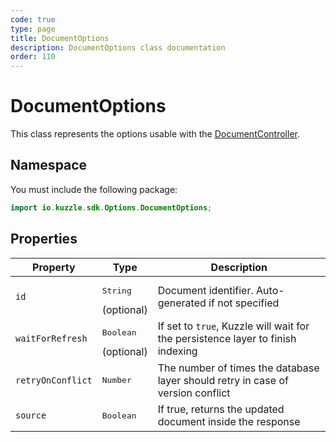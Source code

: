 ```yaml
---
code: true
type: page
title: DocumentOptions
description: DocumentOptions class documentation
order: 110
---
```


# DocumentOptions

This class represents the options usable with the [DocumentController](/sdk/java/3/controllers/document).  

## Namespace

You must include the following package: 

```java
import io.kuzzle.sdk.Options.DocumentOptions;
```

## Properties

| Property           | Type                                         | Description                       |
| ------------------ | -------------------------------------------- | --------------------------------- |
| `id`               | <pre>String</pre> (optional)                 | Document identifier. Auto-generated if not specified              |
| `waitForRefresh`   | <pre>Boolean</pre> (optional)                | If set to `true`, Kuzzle will wait for the persistence layer to finish indexing |
| `retryOnConflict`  | <pre>Number</pre>                            | The number of times the database layer should retry in case of version conflict |
| `source`           | <pre>Boolean</pre>                           | If true, returns the updated document inside the response |
